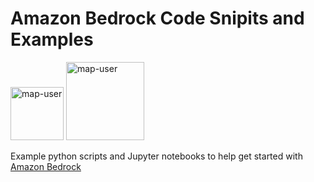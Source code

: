# Amazon Bedrock Code Snipits and Examples

<img width="85" alt="map-user" src="https://img.shields.io/badge/views-542-green"> <img width="125" alt="map-user" src="https://img.shields.io/badge/unique visits-056-green">

Example python scripts and Jupyter notebooks to help get started with [Amazon Bedrock](https://aws.amazon.com/bedrock/)
